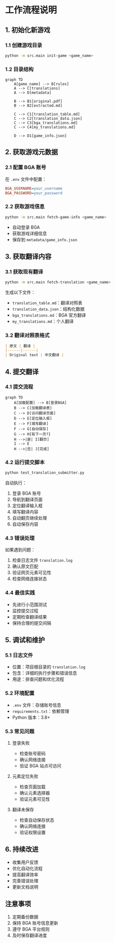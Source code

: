 # 工作流程说明

## 1. 初始化新游戏

### 1.1 创建游戏目录

```bash
python -m src.main init-game <game_name>
```

### 1.2 目录结构

```mermaid
graph TD
    A[game_name] --> B[rules]
    A --> C[translations]
    A --> D[metadata]

    B --> B1[original.pdf]
    B --> B2[extracted.md]

    C --> C1[translation_table.md]
    C --> C2[translation_data.json]
    C --> C3[bga_translations.md]
    C --> C4[my_translations.md]

    D --> D1[game_info.json]
```

## 2. 获取游戏元数据

### 2.1 配置 BGA 账号

在 `.env` 文件中配置：
```ini
BGA_USERNAME=your_username
BGA_PASSWORD=your_password
```

### 2.2 获取游戏信息

```bash
python -m src.main fetch-game-info <game_name>
```

- 自动登录 BGA
- 获取游戏详细信息
- 保存到 `metadata/game_info.json`

## 3. 获取翻译内容

### 3.1 获取现有翻译

```bash
python -m src.main fetch-translation <game_name>
```

生成以下文件：
- `translation_table.md`：翻译对照表
- `translation_data.json`：结构化数据
- `bga_translations.md`：BGA 官方翻译
- `my_translations.md`：个人翻译

### 3.2 翻译对照表格式

```markdown
| 原文 | 翻译 |
|------|------|
| Original text | 中文翻译 |
```

## 4. 提交翻译

### 4.1 提交流程

```mermaid
graph TD
    A[加载配置] --> B[登录BGA]
    B --> C[加载翻译表]
    C --> D[访问翻译页面]
    D --> E[定位输入框]
    E --> F[填写翻译]
    F --> G[自动保存]
    G --> H{有下一页?}
    H -->|是| I[翻页]
    I --> E
    H -->|否| J[完成]
```

### 4.2 运行提交脚本

```bash
python test_translation_submitter.py
```

自动执行：
1. 登录 BGA 账号
2. 导航到翻译页面
3. 定位翻译输入框
4. 填写翻译内容
5. 自动翻页继续处理
6. 自动保存内容

### 4.3 错误处理

如果遇到问题：
1. 检查日志文件 `translation.log`
2. 确认原文匹配
3. 验证网页元素可见性
4. 检查网络连接状态

### 4.4 最佳实践

- 先进行小范围测试
- 监控提交过程
- 定期检查翻译结果
- 保持合理的提交间隔

## 5. 调试和维护

### 5.1 日志文件

- 位置：项目根目录的 `translation.log`
- 包含：详细的执行步骤和错误信息
- 用途：排查问题和优化流程

### 5.2 环境配置

- `.env` 文件：存储账号信息
- `requirements.txt`：依赖管理
- Python 版本：3.8+

### 5.3 常见问题

1. 登录失败
   - 检查账号密码
   - 确认网络连接
   - 验证 BGA 站点可访问

2. 元素定位失败
   - 检查页面加载
   - 确认元素选择器
   - 验证元素可见性

3. 翻译未保存
   - 检查自动保存状态
   - 确认网络连接
   - 验证权限设置

## 6. 持续改进

- 收集用户反馈
- 优化自动化流程
- 提高翻译效率
- 完善错误处理
- 更新文档说明

## 注意事项

1. 定期备份数据
2. 保持 BGA 账号信息更新
3. 遵守 BGA 平台规则
4. 及时保存翻译进度
